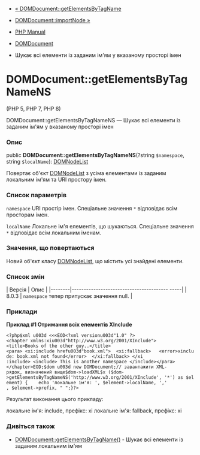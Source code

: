 - [« DOMDocument::getElementsByTagName](domdocument.getelementsbytagname.md)
- [DOMDocument::importNode »](domdocument.importnode.md)

- [PHP Manual](index.md)
- [DOMDocument](class.domdocument.md)
- Шукає всі елементи із заданим ім'ям у вказаному просторі імен

# DOMDocument::getElementsByTagNameNS

(PHP 5, PHP 7, PHP 8)

DOMDocument::getElementsByTagNameNS — Шукає всі елементи із заданим
ім'ям у вказаному просторі імен

### Опис

public **DOMDocument::getElementsByTagNameNS**(?string `$namespace`,
string `$localName`): [DOMNodeList](class.domnodelist.md)

Повертає об'єкт [DOMNodeList](class.domnodelist.md) з усіма
елементами із заданим локальним ім'ям та URI простору імен.

### Список параметрів

`namespace`
URI простір імен. Спеціальне значення `*` відповідає всім
просторам імен.

`localName`
Локальне ім'я елементів, що шукаються. Спеціальне значення `*` відповідає
всім локальним іменам.

### Значення, що повертаються

Новий об'єкт класу [DOMNodeList](class.domnodelist.md), що містить
усі знайдені елементи.

### Список змін

| Версія | Опис |
|--------|---------------------------------------- -----|
| 8.0.3 | `namespace` тепер припускає значення null. |

### Приклади

**Приклад #1 Отримання всіх елементів XInclude**

` <?php$xml u003d <<<EOD<?xml versionu003d"1.0" ?><chapter xmlns:xiu003d"http://www.w3.org/2001/XInclude"><title>Books of the other guy..</title><para> <xi:include hrefu003d"book.xml">  <xi:fallback>   <error>xinclude: book.xml not found</error>  </xi:fallback> </xi :include> <include> This is another namespace </include></para></chapter>EOD;$dom u003d new DOMDocument;// завантажити XML-рядок, визначений вище$dom->loadXML$x ($dom->getElementsByTagNameNS('http://www.w3.org/2001/XInclude', '*') as $element) {    echo 'локальне ім'я: ', $element->localName, ',' , $element->prefix, "
";}?> `

Результат виконання цього прикладу:

локальне ім'я: include, префікс: xi
локальне ім'я: fallback, префікс: xi

### Дивіться також

- [DOMDocument::getElementsByTagName()](domdocument.getelementsbytagname.md) -
Шукає всі елементи із заданим локальним ім'ям
